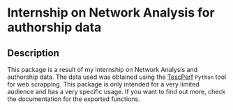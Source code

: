 # Internship on Network Analysis for authorship data

## Description

This package is a result of my internship on Network Analysis and authorship data.
The data used was obtained using the [TescPerf](https://github.com/mihaiconstantin/TescPerf) `Python` tool for web scrapping. This package is only intended for a very limited audience and has a very specific usage. If you want to find out more, check the documentation for the exported functions. 
